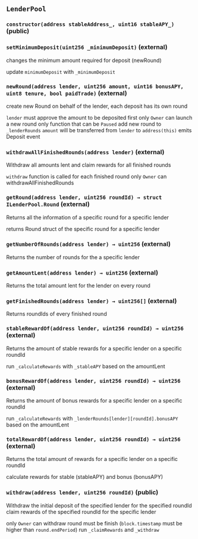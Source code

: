 ## `LenderPool`

### `constructor(address stableAddress_, uint16 stableAPY_)` (public)

### `setMinimumDeposit(uint256 _minimumDeposit)` (external)

changes the minimum amount required for deposit (newRound)

update `minimumDeposit` with `_minimumDeposit`

### `newRound(address lender, uint256 amount, uint16 bonusAPY, uint8 tenure, bool paidTrade)` (external)

create new Round on behalf of the lender, each deposit has its own round

`lender` must approve the amount to be deposited first
only `Owner` can launch a new round
only function that can be `Paused`
add new round to `_lenderRounds`
`amount` will be transferred from `lender` to `address(this)`
emits Deposit event

### `withdrawAllFinishedRounds(address lender)` (external)

Withdraw all amounts lent and claim rewards for all finished rounds

`withdraw` function is called for each finished round
only `Owner` can withdrawAllFinishedRounds

### `getRound(address lender, uint256 roundId) → struct ILenderPool.Round` (external)

Returns all the information of a specific round for a specific lender

returns Round struct of the specific round for a specific lender

### `getNumberOfRounds(address lender) → uint256` (external)

Returns the number of rounds for the a specific lender

### `getAmountLent(address lender) → uint256` (external)

Returns the total amount lent for the lender on every round

### `getFinishedRounds(address lender) → uint256[]` (external)

Returns roundIds of every finished round

### `stableRewardOf(address lender, uint256 roundId) → uint256` (external)

Returns the amount of stable rewards for a specific lender on a specific roundId

run `_calculateRewards` with `_stableAPY` based on the amountLent

### `bonusRewardOf(address lender, uint256 roundId) → uint256` (external)

Returns the amount of bonus rewards for a specific lender on a specific roundId

run `_calculateRewards` with `_lenderRounds[lender][roundId].bonusAPY` based on the amountLent

### `totalRewardOf(address lender, uint256 roundId) → uint256` (external)

Returns the total amount of rewards for a specific lender on a specific roundId

calculate rewards for stable (stableAPY) and bonus (bonusAPY)

### `withdraw(address lender, uint256 roundId)` (public)

Withdraw the initial deposit of the specified lender for the specified roundId
claim rewards of the specified roundId for the specific lender

only `Owner` can withdraw
round must be finish (`block.timestamp` must be higher than `round.endPeriod`)
run `_claimRewards` and `_withdraw`
